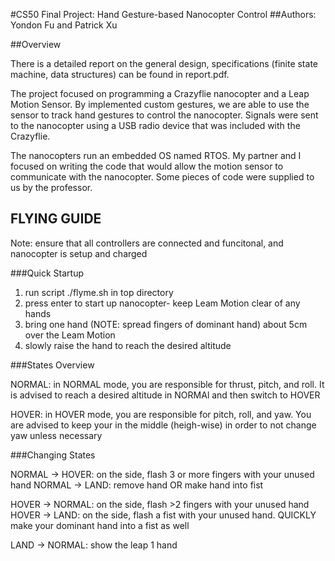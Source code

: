 #CS50 Final Project: Hand Gesture-based Nanocopter Control
##Authors: Yondon Fu and Patrick Xu

##Overview

There is a detailed report on the general design, specifications (finite state machine, data structures) can be found in report.pdf.

The project focused on programming a Crazyflie nanocopter and a Leap Motion Sensor. By implemented custom gestures, we are able to use the sensor to track hand gestures to control the nanocopter. Signals were sent to the nanocopter using a USB radio device that was included with the Crazyflie.

The nanocopters run an embedded OS named RTOS. My partner and I focused on writing the code that would allow the motion sensor to communicate with the nanocopter. Some pieces of code were supplied to us by the professor. 

## FLYING GUIDE

Note: ensure that all controllers are connected and funcitonal, and nanocopter is setup and charged

###Quick Startup

1. run script ./flyme.sh in top directory
2. press enter to start up nanocopter- keep Leam Motion clear of any hands
3. bring one hand (NOTE: spread fingers of dominant hand) about 5cm over the Leam Motion
4. slowly raise the hand to reach the desired altitude

###States Overview

NORMAL: in NORMAL mode, you are responsible for thrust, pitch, and roll. It is advised to reach a desired altitude in NORMAl and then switch to HOVER

HOVER: in HOVER mode, you are responsible for pitch, roll, and yaw. You are advised to keep your in the middle (heigh-wise) in order to not change yaw unless necessary

###Changing States

NORMAL -> HOVER: on the side, flash 3 or more fingers with your unused hand
NORMAL -> LAND: remove hand OR make hand into fist

HOVER -> NORMAL: on the side, flash >2 fingers with your unused hand
HOVER -> LAND: on the side, flash a fist with your unused hand. QUICKLY make your dominant hand into a fist as well

LAND -> NORMAL: show the leap 1 hand 
